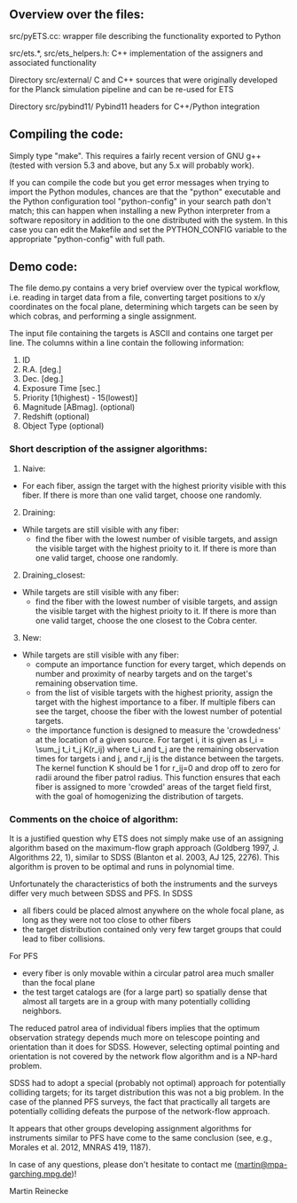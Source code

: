 ## Overview over the files:

src/pyETS.cc:
wrapper file describing the functionality exported to Python

src/ets.*, src/ets_helpers.h:
C++ implementation of the assigners and associated functionality

Directory src/external/
C and C++ sources that were originally developed for the Planck simulation
pipeline and can be re-used for ETS

Directory src/pybind11/
Pybind11 headers for C++/Python integration

## Compiling the code:

Simply type "make". This requires a fairly recent version of GNU g++ (tested
with version 5.3 and above, but any 5.x will probably work).

If you can compile the code but you get error messages when trying to import
the Python modules, chances are that the "python" executable and the Python
configuration tool "python-config" in your search path don't match; this
can happen when installing a new Python interpreter from a software repository
in addition to the one distributed with the system. In this case you can edit
the Makefile and set the PYTHON_CONFIG variable to the appropriate
"python-config" with full path.

## Demo code:

The file demo.py contains a very brief overview over the typical workflow, i.e.
reading in target data from a file, converting target positions to x/y
coordinates on the focal plane, determining which targets can be seen by which
cobras, and performing a single assignment.

The input file containing the targets is ASCII and contains one target per line.
The columns within a line contain the following information:

 1. ID
 2. R.A. [deg.]
 3. Dec. [deg.]
 4. Exposure Time [sec.]
 5. Priority [1(highest) - 15(lowest)]
 6. Magnitude [ABmag]. (optional)
 7. Redshift (optional)
 8. Object Type (optional)

### Short description of the assigner algorithms:

1. Naive:
  - For each fiber, assign the target with the highest priority visible with this
    fiber. If there is more than one valid target, choose one randomly.

2. Draining:
  - While targets are still visible with any fiber:
    - find the fiber with the lowest number of visible targets, and assign the
      visible target with the highest prioity to it. If there is more than one
      valid target, choose one randomly.

2. Draining_closest:
  - While targets are still visible with any fiber:
    - find the fiber with the lowest number of visible targets, and assign the
      visible target with the highest prioity to it. If there is more than one
      valid target, choose the one closest to the Cobra center.

3. New:
  - While targets are still visible with any fiber:
    - compute an importance function for every target, which depends on number and
      proximity of nearby targets and on the target's remaining observation time.
    - from the list of visible targets with the highest priority, assign the target
      with the highest importance to a fiber. If multiple fibers can see the target,
      choose the fiber with the lowest number of potential targets.
    - the importance function is designed to measure the 'crowdedness' at the
      location of a given source. For target i, it is given as
      I_i = \sum_j t_i t_j K(r_ij)
      where t_i and t_j are the remaining observation times for targets i and j, and
      r_ij is the distance between the targets. The kernel function K should be 1 for
      r_ij=0 and drop off to zero for radii around the fiber patrol radius.
      This function ensures that each fiber is assigned to more 'crowded' areas of the
      target field first, with the goal of homogenizing the distribution of targets.

### Comments on the choice of algorithm:

It is a justified question why ETS does not simply make use of an assigning
algorithm based on the maximum-flow graph approach (Goldberg 1997, J. Algorithms
22, 1), similar to SDSS (Blanton et al. 2003, AJ 125, 2276). This algorithm is
proven to be optimal and runs in polynomial time.

Unfortunately the characteristics of both the instruments and the surveys differ
very much between SDSS and PFS. In SDSS
- all fibers could be placed almost anywhere on the whole focal plane, as long
  as they were not too close to other fibers
- the target distribution contained only very few target groups that could lead
  to fiber collisions.

For PFS
- every fiber is only movable within a circular patrol area much smaller than
  the focal plane
- the test target catalogs are (for a large part) so spatially dense that almost
  all targets are in a group with many potentially colliding neighbors.

The reduced patrol area of individual fibers implies that the optimum
observation strategy depends much more on telescope pointing and orientation
than it does for SDSS. However, selecting optimal pointing and orientation is
not covered by the network flow algorithm and is a NP-hard problem.

SDSS had to adopt a special (probably not optimal) approach for potentially
colliding targets; for its target distribution this was not a big problem. In
the case of the planned PFS surveys, the fact that practically all targets are
potentially colliding defeats the purpose of the network-flow approach.

It appears that other groups developing assignment algorithms for instruments
similar to PFS have come to the same conclusion (see, e.g., Morales et al. 2012,
MNRAS 419, 1187).


In case of any questions, please don't hesitate to contact me
(martin@mpa-garching.mpg.de)!

Martin Reinecke
